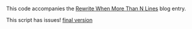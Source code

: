 This code accompanies the
[Rewrite When More Than N Lines](https://www.extrema.is/blog/2021/04/11/rewrite-when-more-than-n-lines)
blog entry.

This script has issues!
[final version](../2021-04-19-abort-transformation)
